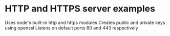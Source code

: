 # HTTP and HTTPS server examples
Uses node's built-in http and https modules
Creates public and private keys using openssl
Listens on default ports 80 and 443 respectively

